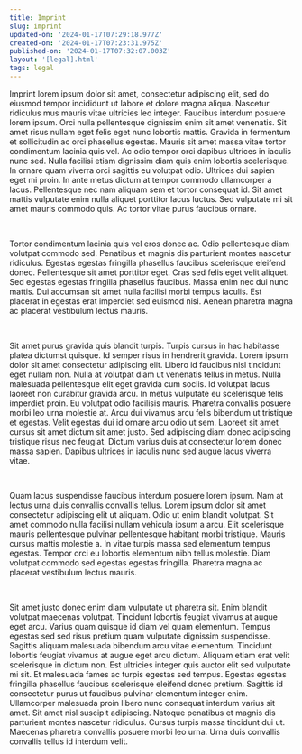 ```yaml
---
title: Imprint
slug: imprint
updated-on: '2024-01-17T07:29:18.977Z'
created-on: '2024-01-17T07:23:31.975Z'
published-on: '2024-01-17T07:32:07.003Z'
layout: '[legal].html'
tags: legal
---
```


Imprint lorem ipsum dolor sit amet, consectetur adipiscing elit, sed do eiusmod tempor incididunt ut labore et dolore magna aliqua. Nascetur ridiculus mus mauris vitae ultricies leo integer. Faucibus interdum posuere lorem ipsum. Orci nulla pellentesque dignissim enim sit amet venenatis. Sit amet risus nullam eget felis eget nunc lobortis mattis. Gravida in fermentum et sollicitudin ac orci phasellus egestas. Mauris sit amet massa vitae tortor condimentum lacinia quis vel. Ac odio tempor orci dapibus ultrices in iaculis nunc sed. Nulla facilisi etiam dignissim diam quis enim lobortis scelerisque. In ornare quam viverra orci sagittis eu volutpat odio. Ultrices dui sapien eget mi proin. In ante metus dictum at tempor commodo ullamcorper a lacus. Pellentesque nec nam aliquam sem et tortor consequat id. Sit amet mattis vulputate enim nulla aliquet porttitor lacus luctus. Sed vulputate mi sit amet mauris commodo quis. Ac tortor vitae purus faucibus ornare.

‍

Tortor condimentum lacinia quis vel eros donec ac. Odio pellentesque diam volutpat commodo sed. Penatibus et magnis dis parturient montes nascetur ridiculus. Egestas egestas fringilla phasellus faucibus scelerisque eleifend donec. Pellentesque sit amet porttitor eget. Cras sed felis eget velit aliquet. Sed egestas egestas fringilla phasellus faucibus. Massa enim nec dui nunc mattis. Dui accumsan sit amet nulla facilisi morbi tempus iaculis. Est placerat in egestas erat imperdiet sed euismod nisi. Aenean pharetra magna ac placerat vestibulum lectus mauris.

‍

Sit amet purus gravida quis blandit turpis. Turpis cursus in hac habitasse platea dictumst quisque. Id semper risus in hendrerit gravida. Lorem ipsum dolor sit amet consectetur adipiscing elit. Libero id faucibus nisl tincidunt eget nullam non. Nulla at volutpat diam ut venenatis tellus in metus. Nulla malesuada pellentesque elit eget gravida cum sociis. Id volutpat lacus laoreet non curabitur gravida arcu. In metus vulputate eu scelerisque felis imperdiet proin. Eu volutpat odio facilisis mauris. Pharetra convallis posuere morbi leo urna molestie at. Arcu dui vivamus arcu felis bibendum ut tristique et egestas. Velit egestas dui id ornare arcu odio ut sem. Laoreet sit amet cursus sit amet dictum sit amet justo. Sed adipiscing diam donec adipiscing tristique risus nec feugiat. Dictum varius duis at consectetur lorem donec massa sapien. Dapibus ultrices in iaculis nunc sed augue lacus viverra vitae.

‍

Quam lacus suspendisse faucibus interdum posuere lorem ipsum. Nam at lectus urna duis convallis convallis tellus. Lorem ipsum dolor sit amet consectetur adipiscing elit ut aliquam. Odio ut enim blandit volutpat. Sit amet commodo nulla facilisi nullam vehicula ipsum a arcu. Elit scelerisque mauris pellentesque pulvinar pellentesque habitant morbi tristique. Mauris cursus mattis molestie a. In vitae turpis massa sed elementum tempus egestas. Tempor orci eu lobortis elementum nibh tellus molestie. Diam volutpat commodo sed egestas egestas fringilla. Pharetra magna ac placerat vestibulum lectus mauris.

‍

Sit amet justo donec enim diam vulputate ut pharetra sit. Enim blandit volutpat maecenas volutpat. Tincidunt lobortis feugiat vivamus at augue eget arcu. Varius quam quisque id diam vel quam elementum. Tempus egestas sed sed risus pretium quam vulputate dignissim suspendisse. Sagittis aliquam malesuada bibendum arcu vitae elementum. Tincidunt lobortis feugiat vivamus at augue eget arcu dictum. Aliquam etiam erat velit scelerisque in dictum non. Est ultricies integer quis auctor elit sed vulputate mi sit. Et malesuada fames ac turpis egestas sed tempus. Egestas egestas fringilla phasellus faucibus scelerisque eleifend donec pretium. Sagittis id consectetur purus ut faucibus pulvinar elementum integer enim. Ullamcorper malesuada proin libero nunc consequat interdum varius sit amet. Sit amet nisl suscipit adipiscing. Natoque penatibus et magnis dis parturient montes nascetur ridiculus. Cursus turpis massa tincidunt dui ut. Maecenas pharetra convallis posuere morbi leo urna. Urna duis convallis convallis tellus id interdum velit.

